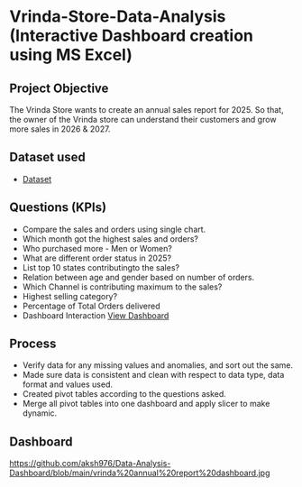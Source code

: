 # Vrinda-Store-Data-Analysis (Interactive Dashboard creation using MS Excel)
## Project Objective
The Vrinda Store wants to create an annual sales report for 2025. So that, the owner of the Vrinda store can understand their customers and grow more sales in 2026 & 2027.
## Dataset used
- <a href="https://github.com/aksh976/Data-Analysis-Dashboard/blob/main/Vrinda%20Store%20Data%20Analysis.xlsx">Dataset</a>
## Questions (KPIs)
- Compare the sales and orders using single chart.
- Which month got the highest sales and orders?
- Who purchased more - Men or Women?
- What are different order status in 2025?
- List top 10 states contributingto the sales?
- Relation between age and gender based on number of orders.
- Which Channel is contributing maximum to the sales?
- Highest selling category?
- Percentage of Total Orders delivered
- Dashboard Interaction <a href="https://github.com/aksh976/Data-Analysis-Dashboard/commit/75bc13bc9690b05bf1fae66c2513de85071666d0#diff-377206a8ee8c4d4e209c9d20b5febfc67f0a94b2975669164113b222ffd8005b">View Dashboard</a>
## Process
- Verify data for any missing values and anomalies, and sort out the same.
- Made sure data is consistent and clean with respect to data type, data format and values used.
- Created pivot tables according to the questions asked.
- Merge all pivot tables into one dashboard and apply slicer to make dynamic.
## Dashboard
https://github.com/aksh976/Data-Analysis-Dashboard/blob/main/vrinda%20annual%20report%20dashboard.jpg
